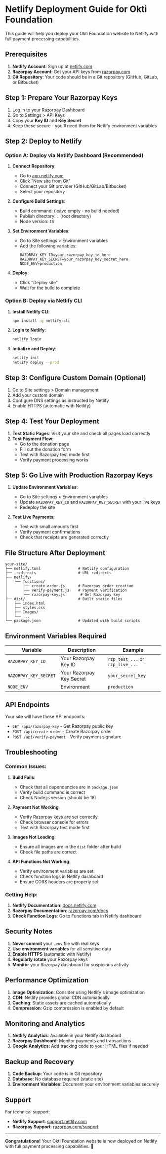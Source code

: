 # Netlify Deployment Guide for Okti Foundation

This guide will help you deploy your Okti Foundation website to Netlify with full payment processing capabilities.

## Prerequisites

1. **Netlify Account**: Sign up at [netlify.com](https://netlify.com)
2. **Razorpay Account**: Get your API keys from [razorpay.com](https://razorpay.com)
3. **Git Repository**: Your code should be in a Git repository (GitHub, GitLab, or Bitbucket)

## Step 1: Prepare Your Razorpay Keys

1. Log in to your Razorpay Dashboard
2. Go to Settings > API Keys
3. Copy your **Key ID** and **Key Secret**
4. Keep these secure - you'll need them for Netlify environment variables

## Step 2: Deploy to Netlify

### Option A: Deploy via Netlify Dashboard (Recommended)

1. **Connect Repository**:
   - Go to [app.netlify.com](https://app.netlify.com)
   - Click "New site from Git"
   - Connect your Git provider (GitHub/GitLab/Bitbucket)
   - Select your repository

2. **Configure Build Settings**:
   - Build command: (leave empty - no build needed)
   - Publish directory: `.` (root directory)
   - Node version: `18`

3. **Set Environment Variables**:
   - Go to Site settings > Environment variables
   - Add the following variables:
     ```
     RAZORPAY_KEY_ID=your_razorpay_key_id_here
     RAZORPAY_KEY_SECRET=your_razorpay_key_secret_here
     NODE_ENV=production
     ```

4. **Deploy**:
   - Click "Deploy site"
   - Wait for the build to complete

### Option B: Deploy via Netlify CLI

1. **Install Netlify CLI**:
   ```bash
   npm install -g netlify-cli
   ```

2. **Login to Netlify**:
   ```bash
   netlify login
   ```

3. **Initialize and Deploy**:
   ```bash
   netlify init
   netlify deploy --prod
   ```

## Step 3: Configure Custom Domain (Optional)

1. Go to Site settings > Domain management
2. Add your custom domain
3. Configure DNS settings as instructed by Netlify
4. Enable HTTPS (automatic with Netlify)

## Step 4: Test Your Deployment

1. **Test Static Pages**: Visit your site and check all pages load correctly
2. **Test Payment Flow**:
   - Go to the donation page
   - Fill out the donation form
   - Test with Razorpay test mode first
   - Verify payment processing works

## Step 5: Go Live with Production Razorpay Keys

1. **Update Environment Variables**:
   - Go to Site settings > Environment variables
   - Update `RAZORPAY_KEY_ID` and `RAZORPAY_KEY_SECRET` with your live keys
   - Redeploy the site

2. **Test Live Payments**:
   - Test with small amounts first
   - Verify payment confirmations
   - Check that receipts are generated correctly

## File Structure After Deployment

```
your-site/
├── netlify.toml                 # Netlify configuration
├── _redirects                   # URL redirects
├── netlify/
│   └── functions/
│       ├── create-order.js      # Razorpay order creation
│       ├── verify-payment.js    # Payment verification
│       └── razorpay-key.js       # Get Razorpay key
├── dist/                        # Built static files
│   ├── index.html
│   ├── styles.css
│   ├── Images/
│   └── ...
└── package.json                 # Updated with build scripts
```

## Environment Variables Required

| Variable | Description | Example |
|----------|-------------|---------|
| `RAZORPAY_KEY_ID` | Your Razorpay Key ID | `rzp_test_...` or `rzp_live_...` |
| `RAZORPAY_KEY_SECRET` | Your Razorpay Key Secret | `your_secret_key` |
| `NODE_ENV` | Environment | `production` |

## API Endpoints

Your site will have these API endpoints:
- `GET /api/razorpay-key` - Get Razorpay public key
- `POST /api/create-order` - Create Razorpay order
- `POST /api/verify-payment` - Verify payment signature

## Troubleshooting

### Common Issues:

1. **Build Fails**:
   - Check that all dependencies are in `package.json`
   - Verify build command is correct
   - Check Node.js version (should be 18)

2. **Payment Not Working**:
   - Verify Razorpay keys are set correctly
   - Check browser console for errors
   - Test with Razorpay test mode first

3. **Images Not Loading**:
   - Ensure all images are in the `dist` folder after build
   - Check file paths are correct

4. **API Functions Not Working**:
   - Verify environment variables are set
   - Check function logs in Netlify dashboard
   - Ensure CORS headers are properly set

### Getting Help:

1. **Netlify Documentation**: [docs.netlify.com](https://docs.netlify.com)
2. **Razorpay Documentation**: [razorpay.com/docs](https://razorpay.com/docs)
3. **Check Function Logs**: Go to Functions tab in Netlify dashboard

## Security Notes

1. **Never commit** your `.env` file with real keys
2. **Use environment variables** for all sensitive data
3. **Enable HTTPS** (automatic with Netlify)
4. **Regularly rotate** your Razorpay keys
5. **Monitor** your Razorpay dashboard for suspicious activity

## Performance Optimization

1. **Image Optimization**: Consider using Netlify's image optimization
2. **CDN**: Netlify provides global CDN automatically
3. **Caching**: Static assets are cached automatically
4. **Compression**: Gzip compression is enabled by default

## Monitoring and Analytics

1. **Netlify Analytics**: Available in your Netlify dashboard
2. **Razorpay Dashboard**: Monitor payments and transactions
3. **Google Analytics**: Add tracking code to your HTML files if needed

## Backup and Recovery

1. **Code Backup**: Your code is in Git repository
2. **Database**: No database required (static site)
3. **Environment Variables**: Document your environment variables securely

## Support

For technical support:
- **Netlify Support**: [support.netlify.com](https://support.netlify.com)
- **Razorpay Support**: [razorpay.com/support](https://razorpay.com/support)

---

**Congratulations!** Your Okti Foundation website is now deployed on Netlify with full payment processing capabilities. 🎉
